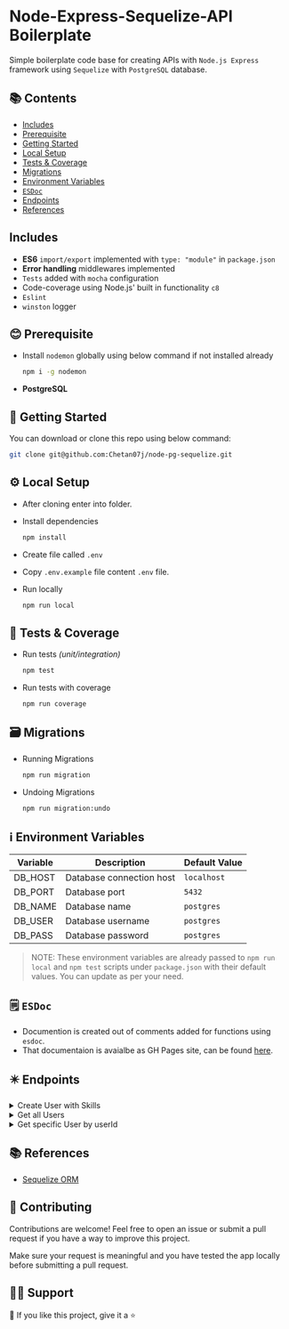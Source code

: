 # Node-Express-Sequelize-API Boilerplate <!-- omit in toc -->

Simple boilerplate code base for creating APIs with `Node.js Express` framework using `Sequelize` with `PostgreSQL` database.

## 📚 Contents <!-- omit in toc -->

- [Includes](#includes)
- [Prerequisite](#prerequisite)
- [Getting Started](#getting-started)
- [Local Setup](#local-setup)
- [Tests \& Coverage](#tests--coverage)
- [Migrations](#migrations)
- [Environment Variables](#environment-variables)
- [`ESDoc`](#esdoc)
- [Endpoints](#endpoints)
- [References](#references)

## Includes

- **ES6** `import/export` implemented with `type: "module"` in `package.json`
- **Error handling** middlewares implemented
- `Tests` added with `mocha` configuration
- Code-coverage using Node.js' built in functionality `c8`
- `Eslint`
- `winston` logger

## 😊 Prerequisite

- Install `nodemon` globally using below command if not installed already

  ```sh
  npm i -g nodemon
  ```

- **PostgreSQL**

## 🚀 Getting Started

You can download or clone this repo using below command:

```sh
git clone git@github.com:Chetan07j/node-pg-sequelize.git
```

## ⚙️ Local Setup

- After cloning enter into folder.
- Install dependencies

  ```sh
  npm install
  ```

- Create file called `.env`
- Copy `.env.example` file content `.env` file.

- Run locally

  ```sh
  npm run local
  ```

## 🧪 Tests & Coverage

- Run tests *(unit/integration)*

  ```sh
  npm test
  ```

- Run tests with coverage

  ```sh
  npm run coverage
  ```

## 🗃️ Migrations

- Running Migrations

  ```sh
  npm run migration
  ```

- Undoing Migrations

  ```sh
  npm run migration:undo
  ```

## ℹ️ Environment Variables

| Variable | Description              | Default Value |
| -------- | ------------------------ | ------------- |
| DB_HOST  | Database connection host | `localhost`   |
| DB_PORT  | Database port            | `5432`        |
| DB_NAME  | Database name            | `postgres`    |
| DB_USER  | Database username        | `postgres`    |
| DB_PASS  | Database password        | `postgres`    |

> NOTE: These environment variables are already passed to `npm run local` and `npm test` scripts under `package.json` with their default values. You can update as per your need.

## 🗒️ `ESDoc`

- Documention is created out of comments added for functions using `esdoc`.
- That documentaion is avaialbe as GH Pages site, can be found [here](https://chetan07j.github.io/node-pg-sequelize-boilerplate/).

## ✴️ Endpoints

<!-- Create User with Skills -->
<details>
    <summary>Create User with Skills</summary>

  ```sh
  curl --location --request POST 'localhost:3000/v1/users' \
  --header 'Content-Type: application/json' \
  --data-raw '{
      "firstName": "Chetan",
      "lastName": "Patil",
      "gender": "Male",
      "skills": [
          {
              "name": "Node.js",
              "proficiency": "Advanced"
          }
      ]
  }'
  ```

</details>

<!-- Get all `Users` -->
<details>
    <summary>Get all Users</summary>

    ```sh
    # Request
    
    curl --location --request GET 'localhost:3000/v1/users'

    #Response

    {
      "success": true,
      "body": [
        {
          "id": 1,
          "firstName": "First1",
          "lastName": "Last",
          "gender": "Male",
          "createdAt": "2022-03-20T10:11:41.860Z",
          "updatedAt": "2022-03-20T10:11:41.860Z",
          "skills": [
            {
              "id": 1,
              "userId": 1,
              "name": "Node.js",
              "proficiency": "Advanced",
              "createdAt": "2022-03-20T10:11:41.867Z",
              "updatedAt": "2022-03-20T10:11:41.867Z"
            }
          ]
        }
      ]
    }

    ```

</details>

<!-- Get specific `User` by `userId` -->
<details>
    <summary>Get specific User by userId</summary>

    ```sh
    # Request

    curl --location --request GET 'localhost:3000/v1/users/1'

    # Response

    {
      "success": true,
      "body": {
        "id": 1,
        "firstName": "Chetan",
        "lastName": "Patil",
        "gender": "Male",
        "createdAt": "2022-03-20T20:39:17.912Z",
        "updatedAt": "2022-03-20T20:39:17.912Z",
        "skills": [
          {
            "id": 1,
            "userId": 1,
            "name": "Node.js",
            "proficiency": "Advanced",
            "createdAt": "2022-03-20T20:39:17.962Z",
            "updatedAt": "2022-03-20T20:39:17.962Z"
          }
        ]
      }
    }
    ```
</details>

## 📚 References

- [Sequelize ORM](https://sequelize.org/v6/)

## 🤗 Contributing

Contributions are welcome! Feel free to open an issue or submit a pull request if you have a way to improve this project.

Make sure your request is meaningful and you have tested the app locally before submitting a pull request.

## 🙋‍♂️ Support

💙 If you like this project, give it a ⭐
